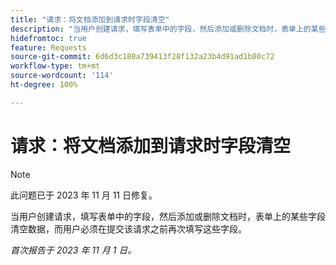```yaml
---
title: "请求：将文档添加到请求时字段清空"
description: "当用户创建请求，填写表单中的字段，然后添加或删除文档时，表单上的某些字段清空数据，而用户必须在提交该请求之前再次填写这些字段。"
hidefromtoc: true
feature: Requests
source-git-commit: 6d6d3c180a739413f28f132a23b4d91ad1b80c72
workflow-type: tm+mt
source-wordcount: '114'
ht-degree: 100%

---
```



# 请求：将文档添加到请求时字段清空

>[!NOTE]
>
>此问题已于 2023 年 11 月 11 日修复。

当用户创建请求，填写表单中的字段，然后添加或删除文档时，表单上的某些字段清空数据，而用户必须在提交该请求之前再次填写这些字段。

_首次报告于 2023 年 11 月 1 日。_
